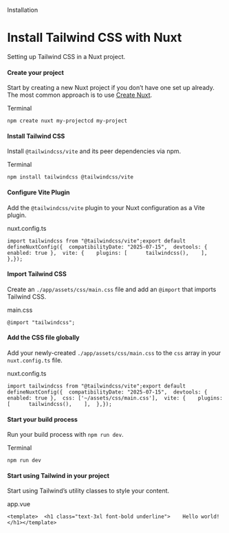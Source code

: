Installation

# Install Tailwind CSS with Nuxt

Setting up Tailwind CSS in a Nuxt project.

#### Create your project

Start by creating a new Nuxt project if you don’t have one set up already. The most common approach is to use [Create Nuxt](https://nuxt.com/docs/4.x/getting-started/installation#new-project).

Terminal

```
npm create nuxt my-projectcd my-project
```

#### Install Tailwind CSS

Install `@tailwindcss/vite` and its peer dependencies via npm.

Terminal

```
npm install tailwindcss @tailwindcss/vite
```

#### Configure Vite Plugin

Add the `@tailwindcss/vite` plugin to your Nuxt configuration as a Vite plugin.

nuxt.config.ts

```
import tailwindcss from "@tailwindcss/vite";export default defineNuxtConfig({  compatibilityDate: "2025-07-15",  devtools: { enabled: true },  vite: {    plugins: [      tailwindcss(),    ],  },});
```

#### Import Tailwind CSS

Create an `./app/assets/css/main.css` file and add an `@import` that imports Tailwind CSS.

main.css

```
@import "tailwindcss";
```

#### Add the CSS file globally

Add your newly-created `./app/assets/css/main.css` to the `css` array in your `nuxt.config.ts` file.

nuxt.config.ts

```
import tailwindcss from "@tailwindcss/vite";export default defineNuxtConfig({  compatibilityDate: "2025-07-15",  devtools: { enabled: true },  css: ['~/assets/css/main.css'],  vite: {    plugins: [      tailwindcss(),    ],  },});
```

#### Start your build process

Run your build process with `npm run dev`.

Terminal

```
npm run dev
```

#### Start using Tailwind in your project

Start using Tailwind’s utility classes to style your content.

app.vue

```
<template>  <h1 class="text-3xl font-bold underline">    Hello world!  </h1></template>
```
